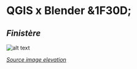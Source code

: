 # QGIS x Blender &1F30D;

## *Finistère*


![alt text](https://chloepochon.github.io/3D/topographie/jpg/bretagne.png)

[*Source image elevation*](https://search.earthdata.nasa.gov/search/granules?p=C1000000240-LPDAAC_ECS&pg[0][v]=f&pg[0][gsk]=-start_date&g=G1004731764-LPDAAC_ECS&q=SRTM&sb[0]=-5.2998%2C47.1994%2C-0.98438%2C49.34467&tl=1691247530!3!!&lat=48.09780515736469&long=-7.1806640625&zoom=6)
